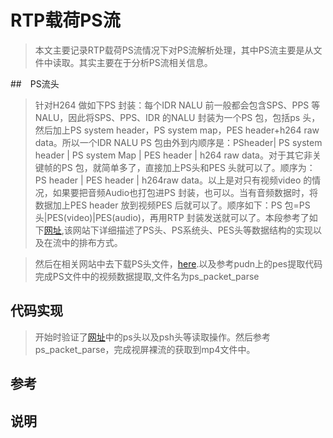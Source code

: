 # RTP载荷PS流

> 本文主要记录RTP载荷PS流情况下对PS流解析处理，其中PS流主要是从文件中读取。其实主要在于分析PS流相关信息。

##　PS流头

> 针对H264 做如下PS 封装：每个IDR NALU 前一般都会包含SPS、PPS 等NALU，因此将SPS、PPS、IDR 的NALU 封装为一个PS 包，包括ps 头，然后加上PS system header，PS system map，PES header+h264 raw data。所以一个IDR NALU PS 包由外到内顺序是：PSheader| PS system header | PS system Map | PES header | h264 raw data。对于其它非关键帧的PS 包，就简单多了，直接加上PS头和PES 头就可以了。顺序为：PS header | PES header | h264raw data。以上是对只有视频video 的情况，如果要把音频Audio也打包进PS 封装，也可以。当有音频数据时，将数据加上PES header 放到视频PES 后就可以了。顺序如下：PS 包=PS头|PES(video)|PES(audio)，再用RTP 封装发送就可以了。本段参考了如下[网址](http://www.cnblogs.com/lihaiping/p/4181607.html),该网站下详细描述了PS头、PS系统头、PES头等数据结构的实现以及在流中的排布方式。

> 然后在相关网站中去下载PS头文件，[here](https://www.oschina.net/code/snippet_99626_23737).以及参考pudn上的pes提取代码完成PS文件中的视频数据提取,文件名为ps_packet_parse

## 代码实现

> 开始时验证了[网址](http://www.cnblogs.com/lihaiping/p/4181607.html)中的ps头以及psh头等读取操作。然后参考ps_packet_parse，完成视屏裸流的获取到mp4文件中。

## 参考

## 说明